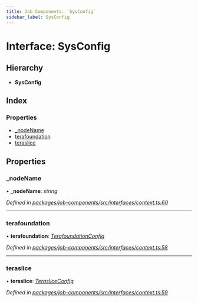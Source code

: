 ```yaml
---
title: Job Components: `SysConfig`
sidebar_label: SysConfig
---
```


# Interface: SysConfig

## Hierarchy

* **SysConfig**

## Index

### Properties

* [_nodeName](sysconfig.md#_nodename)
* [terafoundation](sysconfig.md#terafoundation)
* [teraslice](sysconfig.md#teraslice)

## Properties

###  _nodeName

• **_nodeName**: *string*

*Defined in [packages/job-components/src/interfaces/context.ts:60](https://github.com/terascope/teraslice/blob/b843209f9/packages/job-components/src/interfaces/context.ts#L60)*

___

###  terafoundation

• **terafoundation**: *[TerafoundationConfig](terafoundationconfig.md)*

*Defined in [packages/job-components/src/interfaces/context.ts:58](https://github.com/terascope/teraslice/blob/b843209f9/packages/job-components/src/interfaces/context.ts#L58)*

___

###  teraslice

• **teraslice**: *[TerasliceConfig](terasliceconfig.md)*

*Defined in [packages/job-components/src/interfaces/context.ts:59](https://github.com/terascope/teraslice/blob/b843209f9/packages/job-components/src/interfaces/context.ts#L59)*
